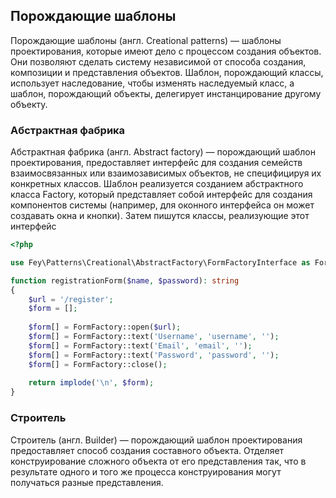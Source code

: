 ## Порождающие шаблоны

Порождающие шаблоны (англ. Creational patterns) — шаблоны проектирования, которые имеют дело с процессом создания объектов. Они позволяют сделать систему независимой от способа создания, композиции и представления объектов. Шаблон, порождающий классы, использует наследование, чтобы изменять наследуемый класс, а шаблон, порождающий объекты, делегирует инстанцирование другому объекту.


### Абстрактная фабрика
Абстрактная фабрика (англ. Abstract factory) — порождающий шаблон проектирования, предоставляет интерфейс для создания семейств взаимосвязанных или взаимозависимых объектов, не специфицируя их конкретных классов. Шаблон реализуется созданием абстрактного класса Factory, который представляет собой интерфейс для создания компонентов системы (например, для оконного интерфейса он может создавать окна и кнопки). Затем пишутся классы, реализующие этот интерфейс


```php
<?php

use Fey\Patterns\Creational\AbstractFactory\FormFactoryInterface as FormFactory;

function registrationForm($name, $password): string
{
    $url = '/register';
    $form = [];
    
    $form[] = FormFactory::open($url);
    $form[] = FormFactory::text('Username', 'username', '');
    $form[] = FormFactory::text('Email', 'email', '');
    $form[] = FormFactory::text('Password', 'password', '');
    $form[] = FormFactory::close();
    
    return implode('\n', $form);
}
```

### Строитель

Строитель (англ. Builder) — порождающий шаблон проектирования предоставляет способ создания составного объекта.
Отделяет конструирование сложного объекта от его представления так, что в результате одного и того же процесса конструирования могут получаться разные представления.


